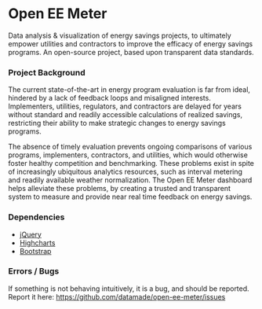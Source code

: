 Open EE Meter
========
Data analysis & visualization of energy savings projects, to ultimately empower utilities and contractors to improve the efficacy of energy savings programs. An open-source project, based upon transparent data standards.

### Project Background

The current state-of-the-art in energy program evaluation is far from ideal, hindered by a lack of feedback loops and misaligned interests. Implementers, utilities, regulators, and contractors are delayed for years without standard and readily accessible calculations of realized savings, restricting their ability to make strategic changes to energy savings programs.

The absence of timely evaluation prevents ongoing comparisons of various programs, implementers, contractors, and utilities, which would otherwise foster healthy competition and benchmarking. These problems exist in spite of increasingly ubiquitous analytics resources, such as interval metering and readily available weather normalization. The Open EE Meter dashboard helps alleviate these problems, by creating a trusted and transparent system to measure and provide near real time feedback on energy savings.

### Dependencies

- [jQuery](http://jquery.com)
- [Highcharts](http://www.highcharts.com/)
- [Bootstrap](http://getbootstrap.com/)

### Errors / Bugs

If something is not behaving intuitively, it is a bug, and should be reported.
Report it here: https://github.com/datamade/open-ee-meter/issues
